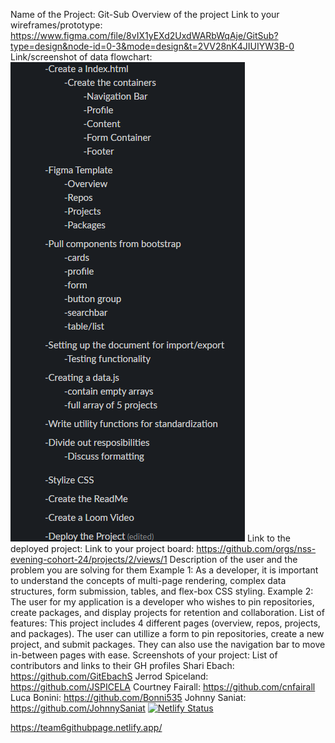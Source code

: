 Name of the Project: Git-Sub
Overview of the project
Link to your wireframes/prototype: https://www.figma.com/file/8vIX1yEXd2UxdWARbWqAje/GitSub?type=design&node-id=0-3&mode=design&t=2VV28nK4JIUIYW3B-0
Link/screenshot of data flowchart: 
![Alt text](image.png)
Link to the deployed project:
Link to your project board: https://github.com/orgs/nss-evening-cohort-24/projects/2/views/1
Description of the user and the problem you are solving for them
Example 1: As a developer, it is important to understand the concepts of multi-page rendering, complex data structures, form submission, tables, and flex-box CSS styling.
Example 2: The user for my application is a developer who wishes to pin repositories, create packages, and display projects for retention and collaboration.
List of features: This project includes 4 different pages (overview, repos, projects, and packages). The user can utillize a form to pin repositories, create a new project, and submit packages. They can also use the navigation bar to move in-between pages with ease. 
Screenshots of your project:
List of contributors and links to their GH profiles
  Shari Ebach: https://github.com/GitEbachS
  Jerrod Spiceland: https://github.com/JSPICELA
  Courtney Fairall: https://github.com/cnfairall
  Luca Bonini: https://github.com/Bonni535
  Johnny Saniat: https://github.com/JohnnySaniat
[![Netlify Status](https://api.netlify.com/api/v1/badges/a7aa8681-8ece-4441-8f85-79aaaf5be643/deploy-status)](https://app.netlify.com/sites/stupendous-cupcake-443e78/deploys)

https://team6githubpage.netlify.app/
